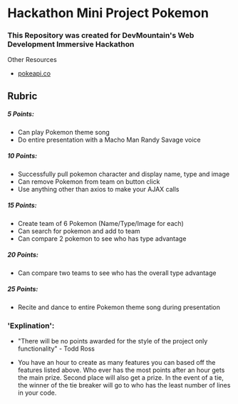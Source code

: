 # Hackathon Mini Project Pokemon 

### This Repository was created for DevMountain's Web Development Immersive Hackathon

Other Resources 

- [pokeapi.co](https://pokeapi.co/) 

## Rubric

##### 5 Points:
- Can play Pokemon theme song
- Do entire presentation with a Macho Man Randy Savage voice

##### 10 Points:
- Successfully pull pokemon character and display name, type and image
- Can remove Pokemon from team on button click
- Use anything other than axios to make your AJAX calls

##### 15 Points:
- Create team of 6 Pokemon (Name/Type/Image for each)
- Can search for pokemon and add to team
- Can compare 2 pokemon to see who has type advantage

##### 20 Points:
- Can compare two teams to see who has the overall type advantage

##### 25 Points: 
- Recite and dance to entire Pokemon theme song during presentation

### 'Explination':

- "There will be no points awarded for the style of the project only functionality" - Todd Ross

- You have an hour to create as many features you can based off the features listed above. Who ever has the most points after an hour gets the main prize. Second place will also get a prize. In the event of a tie, the winner of the tie breaker will go to who has the least number of lines in your code.

